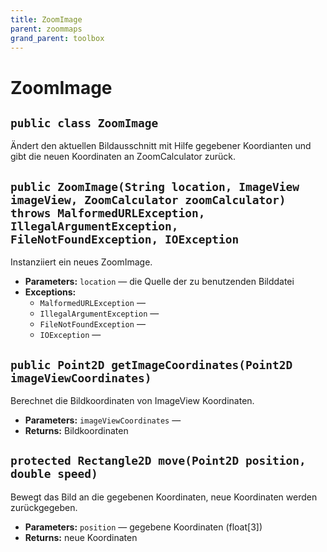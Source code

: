 ```yaml
---
title: ZoomImage
parent: zoommaps
grand_parent: toolbox
---
```


# ZoomImage


## `public class ZoomImage`

Ändert den aktuellen Bildausschnitt mit Hilfe gegebener Koordianten und gibt die neuen Koordinaten an ZoomCalculator zurück.

## `public ZoomImage(String location, ImageView imageView, ZoomCalculator zoomCalculator) throws MalformedURLException, IllegalArgumentException, FileNotFoundException, IOException`

Instanziiert ein neues ZoomImage.

 * **Parameters:** `location` — die Quelle der zu benutzenden Bilddatei
 * **Exceptions:**
   * `MalformedURLException` — 
   * `IllegalArgumentException` — 
   * `FileNotFoundException` — 
   * `IOException` — 

## `public Point2D getImageCoordinates(Point2D imageViewCoordinates)`

Berechnet die Bildkoordinaten von ImageView Koordinaten.

 * **Parameters:** `imageViewCoordinates` —
 * **Returns:** Bildkoordinaten

## `protected Rectangle2D move(Point2D position, double speed)`

Bewegt das Bild an die gegebenen Koordinaten, neue Koordinaten werden zurückgegeben.

 * **Parameters:** `position` — gegebene Koordinaten (float[3])
 * **Returns:** neue Koordinaten
